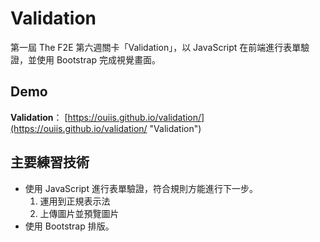 # Validation

第一屆 The F2E 第六週關卡「Validation」，以 JavaScript 在前端進行表單驗證，並使用 Bootstrap 完成視覺畫面。

## Demo

**Validation**：
[https://ouiis.github.io/validation/](https://ouiis.github.io/validation/ "Validation")

## 主要練習技術

* 使用 JavaScript 進行表單驗證，符合規則方能進行下一步。
  1. 運用到正規表示法
  2. 上傳圖片並預覽圖片
* 使用 Bootstrap 排版。
